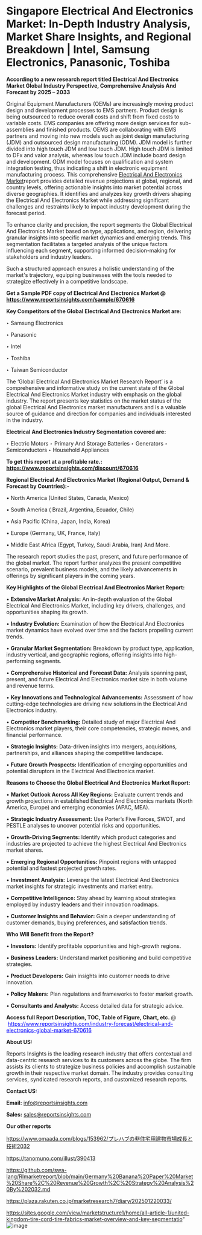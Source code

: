 # Singapore Electrical And Electronics Market: In-Depth Industry Analysis, Market Share Insights, and Regional Breakdown | Intel, Samsung Electronics, Panasonic, Toshiba

<strong>According to a new research report titled Electrical And Electronics Market Global Industry Perspective, Comprehensive Analysis And Forecast by 2025 – 2033</strong>

Original Equipment Manufacturers (OEMs) are increasingly moving product design and development processes to EMS partners. Product design is being outsourced to reduce overall costs and shift from fixed costs to variable costs. EMS companies are offering more design services for sub-assemblies and finished products. OEMS are collaborating with EMS partners and moving into new models such as joint design manufacturing (JDM) and outsourced design manufacturing (ODM). JDM model is further divided into high touch JDM and low touch JDM. High touch JDM is limited to DFx and valor analysis, whereas low touch JDM include board design and development. ODM model focuses on qualification and system integration testing, thus indicating a shift in electronic equipment manufacturing process. This comprehensive <a href=https://www.reportsinsights.com/sample/670616>Electrical And Electronics Market</a>report provides detailed revenue projections at global, regional, and country levels, offering actionable insights into market potential across diverse geographies. It identifies and analyzes key growth drivers shaping the Electrical And Electronics Market while addressing significant challenges and restraints likely to impact industry development during the forecast period.

To enhance clarity and precision, the report segments the Global Electrical And Electronics Market based on type, applications, and region, delivering granular insights into specific market dynamics and emerging trends. This segmentation facilitates a targeted analysis of the unique factors influencing each segment, supporting informed decision-making for stakeholders and industry leaders.

Such a structured approach ensures a holistic understanding of the market's trajectory, equipping businesses with the tools needed to strategize effectively in a competitive landscape.

<strong>Get a Sample PDF copy of Electrical And Electronics Market </strong><strong>@<a href=https://www.reportsinsights.com/sample/670616 style=color:#0000ff;> https://www.reportsinsights.com/sample/670616</a></strong></font>

<strong>Key Competitors of the Global Electrical And Electronics Market are:</strong>

‣ Samsung Electronics

‣ Panasonic

‣ Intel

‣ Toshiba

‣ Taiwan Semiconductor

The ‘Global Electrical And Electronics Market Research Report’ is a comprehensive and informative study on the current state of the Global Electrical And Electronics Market industry with emphasis on the global industry. The report presents key statistics on the market status of the global Electrical And Electronics market manufacturers and is a valuable source of guidance and direction for companies and individuals interested in the industry.

<strong>Electrical And Electronics Industry Segmentation covered are:</strong>

‣ Electric Motors
‣ Primary And Storage Batteries
‣ Generators
‣ Semiconductors
‣ Household Appliances

<strong>To get this report at a profitable rate.: <a href=https://www.reportsinsights.com/discount/670616 style=color:#0000ff;>https://www.reportsinsights.com/discount/670616</a></strong></font>

<strong>Regional Electrical And Electronics Market (Regional Output, Demand &amp; Forecast by Countries):-</strong>

• North America (United States, Canada, Mexico)

• South America ( Brazil, Argentina, Ecuador, Chile)

• Asia Pacific (China, Japan, India, Korea)

• Europe (Germany, UK, France, Italy)

• Middle East Africa (Egypt, Turkey, Saudi Arabia, Iran) And More.

The research report studies the past, present, and future performance of the global market. The report further analyzes the present competitive scenario, prevalent business models, and the likely advancements in offerings by significant players in the coming years.

<strong>Key Highlights of the Global Electrical And Electronics Market Report:</strong>

• <strong>Extensive Market Analysis:</strong> An in-depth evaluation of the Global Electrical And Electronics Market, including key drivers, challenges, and opportunities shaping its growth.

• <strong>Industry Evolution:</strong> Examination of how the Electrical And Electronics market dynamics have evolved over time and the factors propelling current trends.

• <strong>Granular Market Segmentation:</strong> Breakdown by product type, application, industry vertical, and geographic regions, offering insights into high-performing segments.

• <strong>Comprehensive Historical and Forecast Data:</strong> Analysis spanning past, present, and future Electrical And Electronics market size in both volume and revenue terms.

• <strong>Key Innovations and Technological Advancements:</strong> Assessment of how cutting-edge technologies are driving new solutions in the Electrical And Electronics industry.

• <strong>Competitor Benchmarking:</strong> Detailed study of major Electrical And Electronics market players, their core competencies, strategic moves, and financial performance.

• <strong>Strategic Insights:</strong> Data-driven insights into mergers, acquisitions, partnerships, and alliances shaping the competitive landscape.

• <strong>Future Growth Prospects:</strong> Identification of emerging opportunities and potential disruptors in the Electrical And Electronics market.

<strong>Reasons to Choose the Global Electrical And Electronics Market Report:</strong>

• <strong>Market Outlook Across All Key Regions:</strong> Evaluate current trends and growth projections in established Electrical And Electronics markets (North America, Europe) and emerging economies (APAC, MEA).

• <strong>Strategic Industry Assessment:</strong> Use Porter’s Five Forces, SWOT, and PESTLE analyses to uncover potential risks and opportunities.

• <strong>Growth-Driving Segments:</strong> Identify which product categories and industries are projected to achieve the highest Electrical And Electronics market shares.

• <strong>Emerging Regional Opportunities:</strong> Pinpoint regions with untapped potential and fastest projected growth rates.

• <strong>Investment Analysis:</strong> Leverage the latest Electrical And Electronics market insights for strategic investments and market entry.

• <strong>Competitive Intelligence:</strong> Stay ahead by learning about strategies employed by industry leaders and their innovation roadmaps.

• <strong>Customer Insights and Behavior:</strong> Gain a deeper understanding of customer demands, buying preferences, and satisfaction trends.

<strong>Who Will Benefit from the Report?</strong>

• <strong>Investors:</strong> Identify profitable opportunities and high-growth regions.

• <strong>Business Leaders:</strong> Understand market positioning and build competitive strategies.

• <strong>Product Developers:</strong> Gain insights into customer needs to drive innovation.

• <strong>Policy Makers:</strong> Plan regulations and frameworks to foster market growth.

• <strong>Consultants and Analysts:</strong> Access detailed data for strategic advice.
</ul>
<strong>Access full Report Description, TOC, Table of Figure, Chart, etc. </strong>@  <a href=https://www.reportsinsights.com/industry-forecast/electrical-and-electronics-global-market-670616 style=color:#0000ff;>https://www.reportsinsights.com/industry-forecast/electrical-and-electronics-global-market-670616</a></font>

<strong><strong>About US</strong>:</strong>

Reports Insights is the leading research industry that offers contextual and data-centric research services to its customers across the globe. The firm assists its clients to strategize business policies and accomplish sustainable growth in their respective market domain. The industry provides consulting services, syndicated research reports, and customized research reports.

<strong>Contact US:</strong>

<p class=""""><b>Email:</b> <a href=mailto:info@reportsinsights.com>info@reportsinsights.com</a></p>
<p class=""""><b>Sales:</b> <a href=mailto:sales@reportsinsights.com>sales@reportsinsights.com</a></p>

<strong>Our other reports</strong>

<a href=https://www.omaada.com/blogs/153962/プレハブの非住宅用建物市場成長と技術2032>https://www.omaada.com/blogs/153962/プレハブの非住宅用建物市場成長と技術2032</a>

<a href=https://tanomuno.com/illust/390413>https://tanomuno.com/illust/390413</a>

<a href=https://github.com/swa-lang/RImarketreport/blob/main/Germany%20Banana%20Paper%20Market%20Share%2C%20Revenue%20Growth%2C%20Strategy%20Analysis%20By%202032.md>https://github.com/swa-lang/RImarketreport/blob/main/Germany%20Banana%20Paper%20Market%20Share%2C%20Revenue%20Growth%2C%20Strategy%20Analysis%20By%202032.md</a>

<a href=https://plaza.rakuten.co.jp/marketresearch7/diary/202501220033/>https://plaza.rakuten.co.jp/marketresearch7/diary/202501220033/</a>

<a href=https://sites.google.com/view/marketstructure1/home/all-article-1/united-kingdom-tire-cord-tire-fabrics-market-overview-and-key-segmentatio>https://sites.google.com/view/marketstructure1/home/all-article-1/united-kingdom-tire-cord-tire-fabrics-market-overview-and-key-segmentatio</a>"
![image](https://github.com/user-attachments/assets/07252d32-7ae5-41b0-99d7-eca661295fc1)
